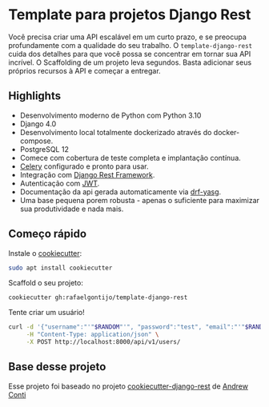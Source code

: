 # Template para projetos Django Rest

Você precisa criar uma API escalável em um curto prazo, e se preocupa profundamente com a qualidade do seu trabalho.
O `template-django-rest` cuida dos detalhes para que você possa se concentrar em tornar sua API incrível.
O Scaffolding de um projeto leva segundos. Basta adicionar seus próprios recursos à API e começar a entregar.

## Highlights
- Desenvolvimento moderno de Python com Python 3.10
- Django 4.0
- Desenvolvimento local totalmente dockerizado através do docker-compose.
- PostgreSQL 12
- Comece com cobertura de teste completa e implantação contínua.
- [Celery](http://www.celeryproject.org/) configurado e pronto para usar.
- Integração com [Django Rest Framework](http://www.django-rest-framework.org/).
- Autenticação com [JWT](https://jwt.io/).
- Documentação da api gerada automaticamente via [drf-yasg](https://github.com/axnsan12/drf-yasg).
- Uma base pequena porem robusta - apenas o suficiente para maximizar sua produtividade e nada mais.

## Começo rápido

Instale o [cookiecutter](https://github.com/audreyr/cookiecutter):

```bash
sudo apt install cookiecutter
```

Scaffold o seu projeto:
```
cookiecutter gh:rafaelgontijo/template-django-rest
```

Tente criar um usuário!

```bash
curl -d '{"username":"'"$RANDOM"'", "password":"test", "email":"'"$RANDOM"'@test.com", "name":"test user"}' \
     -H "Content-Type: application/json" \
     -X POST http://localhost:8000/api/v1/users/
```

## Base desse projeto

Esse projeto foi baseado no projeto [cookiecutter-django-rest](https://github.com/agconti/cookiecutter-django-rest) de [Andrew Conti](https://github.com/agconti)
